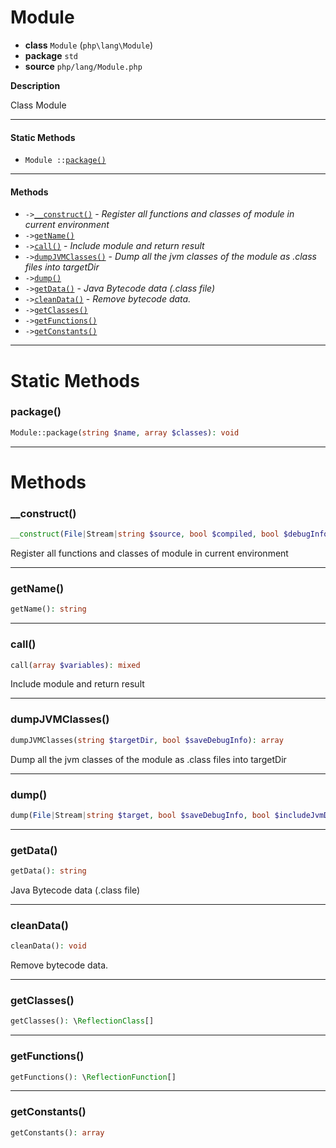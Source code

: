 # Module

- **class** `Module` (`php\lang\Module`)
- **package** `std`
- **source** `php/lang/Module.php`

**Description**

Class Module

---

#### Static Methods

- `Module ::`[`package()`](#method-package)

---

#### Methods

- `->`[`__construct()`](#method-__construct) - _Register all functions and classes of module in current environment_
- `->`[`getName()`](#method-getname)
- `->`[`call()`](#method-call) - _Include module and return result_
- `->`[`dumpJVMClasses()`](#method-dumpjvmclasses) - _Dump all the jvm classes of the module as .class files into targetDir_
- `->`[`dump()`](#method-dump)
- `->`[`getData()`](#method-getdata) - _Java Bytecode data (.class file)_
- `->`[`cleanData()`](#method-cleandata) - _Remove bytecode data._
- `->`[`getClasses()`](#method-getclasses)
- `->`[`getFunctions()`](#method-getfunctions)
- `->`[`getConstants()`](#method-getconstants)

---
# Static Methods

<a name="method-package"></a>

### package()
```php
Module::package(string $name, array $classes): void
```

---
# Methods

<a name="method-__construct"></a>

### __construct()
```php
__construct(File|Stream|string $source, bool $compiled, bool $debugInformation): void
```
Register all functions and classes of module in current environment

---

<a name="method-getname"></a>

### getName()
```php
getName(): string
```

---

<a name="method-call"></a>

### call()
```php
call(array $variables): mixed
```
Include module and return result

---

<a name="method-dumpjvmclasses"></a>

### dumpJVMClasses()
```php
dumpJVMClasses(string $targetDir, bool $saveDebugInfo): array
```
Dump all the jvm classes of the module as .class files into targetDir

---

<a name="method-dump"></a>

### dump()
```php
dump(File|Stream|string $target, bool $saveDebugInfo, bool $includeJvmData): void
```

---

<a name="method-getdata"></a>

### getData()
```php
getData(): string
```
Java Bytecode data (.class file)

---

<a name="method-cleandata"></a>

### cleanData()
```php
cleanData(): void
```
Remove bytecode data.

---

<a name="method-getclasses"></a>

### getClasses()
```php
getClasses(): \ReflectionClass[]
```

---

<a name="method-getfunctions"></a>

### getFunctions()
```php
getFunctions(): \ReflectionFunction[]
```

---

<a name="method-getconstants"></a>

### getConstants()
```php
getConstants(): array
```